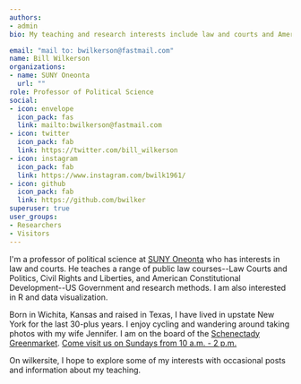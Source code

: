 ```yaml
---
authors:
- admin
bio: My teaching and research interests include law and courts and American politics. I am interested in data visualization.

email: "mail to: bwilkerson@fastmail.com"
name: Bill Wilkerson
organizations:
- name: SUNY Oneonta
  url: ""
role: Professor of Political Science
social:
- icon: envelope
  icon_pack: fas
  link: mailto:bwilkerson@fastmail.com
- icon: twitter
  icon_pack: fab
  link: https://twitter.com/bill_wilkerson
- icon: instagram
  icon_pack: fab
  link: https://www.instagram.com/bwilk1961/
- icon: github
  icon_pack: fab
  link: https://github.com/bwilker
superuser: true
user_groups:
- Researchers
- Visitors
---
```


I'm a professor of political science at [SUNY Oneonta](https://suny.oneonta.edu/) who has interests in law and courts. He teaches a range of public law courses--Law Courts and Politics, Civil Rights and Liberties, and American Constitutional Development--US Government and research methods. I am also interested in R and data visualization. 

Born in Wichita, Kansas and raised in Texas, I have lived in upstate New York for the last 30-plus years. I enjoy cycling and wandering around taking photos with my wife Jennifer. I am on the board of the [Schenectady Greenmarket](https://www.schenectadygreenmarket.com/). [Come visit us on Sundays from 10 a.m. - 2 p.m.](https://www.google.com/maps/place/Schenectady+Greenmarket/@42.8143124,-73.942029,17z/data=!3m1!4b1!4m5!3m4!1s0x89de6e0625d4a119:0x85e829b314b0770!8m2!3d42.8143085!4d-73.939835) 

On wilkersite, I hope to explore some of my interests with occasional posts and information about my teaching.  
